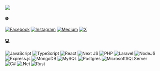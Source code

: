 [![](https://visitcount.itsvg.in/api?id=aungpyaephyo1412&icon=0&color=0)](https://visitcount.itsvg.in)


<!-- Proudly created with GPRM ( https://gprm.itsvg.in ) -->

#### 🌐
[![Facebook](https://img.shields.io/badge/Facebook-%231877F2.svg?logo=Facebook&logoColor=white)](https://facebook.com/aungpyaephyo1412) [![Instagram](https://img.shields.io/badge/Instagram-%23E4405F.svg?logo=Instagram&logoColor=white)](https://instagram.com/aungpyaephyo1412) [![Medium](https://img.shields.io/badge/Medium-12100E?logo=medium&logoColor=white)](https://medium.com/@aungpyaephyo1412) [![X](https://img.shields.io/badge/X-black.svg?logo=X&logoColor=white)](https://x.com/aungpyaephyo1412) 

#### 💻
![JavaScript](https://img.shields.io/badge/javascript-%23323330.svg?style=for-the-badge&logo=javascript&logoColor=%23F7DF1E) ![TypeScript](https://img.shields.io/badge/typescript-%23007ACC.svg?style=for-the-badge&logo=typescript&logoColor=white) ![React](https://img.shields.io/badge/react-%2320232a.svg?style=for-the-badge&logo=react&logoColor=%2361DAFB) ![Next JS](https://img.shields.io/badge/Next-black?style=for-the-badge&logo=next.js&logoColor=white) ![PHP](https://img.shields.io/badge/php-%23777BB4.svg?style=for-the-badge&logo=php&logoColor=white) ![Laravel](https://img.shields.io/badge/laravel-%23FF2D20.svg?style=for-the-badge&logo=laravel&logoColor=white) ![NodeJS](https://img.shields.io/badge/node.js-6DA55F?style=for-the-badge&logo=node.js&logoColor=white) ![Express.js](https://img.shields.io/badge/express.js-%23404d59.svg?style=for-the-badge&logo=express&logoColor=%2361DAFB) ![MongoDB](https://img.shields.io/badge/MongoDB-%234ea94b.svg?style=for-the-badge&logo=mongodb&logoColor=white) ![MySQL](https://img.shields.io/badge/mysql-4479A1.svg?style=for-the-badge&logo=mysql&logoColor=white) ![Postgres](https://img.shields.io/badge/postgres-%23316192.svg?style=for-the-badge&logo=postgresql&logoColor=white) ![MicrosoftSQLServer](https://img.shields.io/badge/Microsoft%20SQL%20Server-CC2927?style=for-the-badge&logo=microsoft%20sql%20server&logoColor=white) ![C#](https://img.shields.io/badge/c%23-%23239120.svg?style=for-the-badge&logo=csharp&logoColor=white) ![.Net](https://img.shields.io/badge/.NET-5C2D91?style=for-the-badge&logo=.net&logoColor=white) ![Rust](https://img.shields.io/badge/rust-%23000000.svg?style=for-the-badge&logo=rust&logoColor=white)



